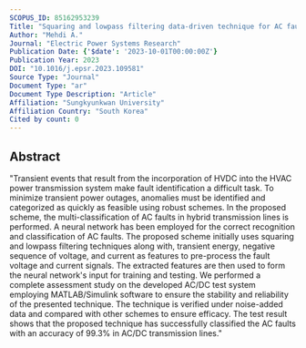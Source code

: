 ```yaml
---
SCOPUS_ID: 85162953239
Title: "Squaring and lowpass filtering data-driven technique for AC faults in AC/DC lines"
Author: "Mehdi A."
Journal: "Electric Power Systems Research"
Publication Date: {'$date': '2023-10-01T00:00:00Z'}
Publication Year: 2023
DOI: "10.1016/j.epsr.2023.109581"
Source Type: "Journal"
Document Type: "ar"
Document Type Description: "Article"
Affiliation: "Sungkyunkwan University"
Affiliation Country: "South Korea"
Cited by count: 0
---
```


## Abstract
"Transient events that result from the incorporation of HVDC into the HVAC power transmission system make fault identification a difficult task. To minimize transient power outages, anomalies must be identified and categorized as quickly as feasible using robust schemes. In the proposed scheme, the multi-classification of AC faults in hybrid transmission lines is performed. A neural network has been employed for the correct recognition and classification of AC faults. The proposed scheme initially uses squaring and lowpass filtering techniques along with, transient energy, negative sequence of voltage, and current as features to pre-process the fault voltage and current signals. The extracted features are then used to form the neural network's input for training and testing. We performed a complete assessment study on the developed AC/DC test system employing MATLAB/Simulink software to ensure the stability and reliability of the presented technique. The technique is verified under noise-added data and compared with other schemes to ensure efficacy. The test result shows that the proposed technique has successfully classified the AC faults with an accuracy of 99.3% in AC/DC transmission lines."
